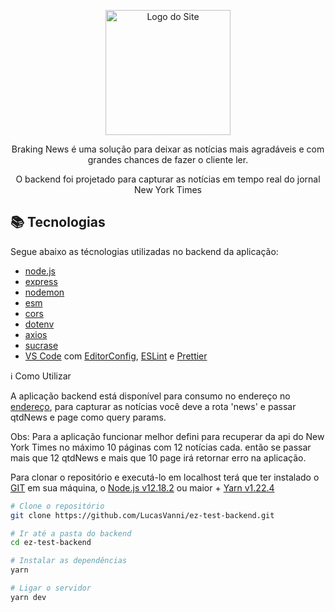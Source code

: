 
<p align="center" >
  <img src="https://raw.githubusercontent.com/LucasVanni/Vagas/master/internship/assets/logo.png" height="200" alt="Logo do Site" />
</p>

<p align="center">
    Braking News é uma solução para deixar as notícias mais agradáveis e com grandes chances de fazer o cliente ler.
</p>
<p align="center">
    O backend foi projetado para capturar as notícias em tempo real do jornal New York Times
</p>

## 📚 Tecnologias

Segue abaixo as técnologias utilizadas no backend da aplicação:

-  [node.js](https://nodejs.org/en/)
-  [express](https://expressjs.com/)
-  [nodemon](https://github.com/remy/nodemon)
-  [esm](https://github.com/standard-things/esm#readme)
-  [cors](https://github.com/expressjs/cors#readme)
-  [dotenv](https://github.com/motdotla/dotenv#readme)
-  [axios](https://github.com/axios/axios)
-  [sucrase](https://github.com/alangpierce/sucrase#readme)
-  [VS Code](https://code.visualstudio.com/) com [EditorConfig](https://marketplace.visualstudio.com/items?itemName=EditorConfig.EditorConfig), [ESLint](https://eslint.org) e [Prettier](https://prettier.io)

ℹ️ Como Utilizar

A aplicação backend está disponível para consumo no endereço no [endereço](https://upload-application-backend.herokuapp.com/), para capturar as notícias você deve a rota 'news' e passar qtdNews e page como query params.

Obs: Para a aplicação funcionar melhor defini para recuperar da api do New York Times no máximo 10 páginas com 12 notícias cada. então se passar mais que 12 qtdNews e mais que 10 page irá retornar erro na aplicação.

Para clonar o repositório e executá-lo em localhost terá que ter instalado o [GIT](https://git-scm.com) em sua máquina, o [Node.js v12.18.2](https://nodejs.org/en/) ou maior + [Yarn v1.22.4](https://yarnpkg.com/)

```bash
# Clone o repositório
git clone https://github.com/LucasVanni/ez-test-backend.git

# Ir até a pasta do backend
cd ez-test-backend

# Instalar as dependências
yarn

# Ligar o servidor
yarn dev
```
